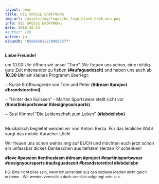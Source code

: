 ```yaml
---
layout: news
title: DIE GROSSE ERÖFFNUNG
img-url: /assets/img/logos/bs_logo_black_hoch_neu.png
info: DIE GROSSE ERÖFFNUNG
date: 2018-10-13
#author: Tom
active: ja
albumID: "6566646122100832577"
---
```

<b>Liebe Freunde!</b>

um 10.00 Uhr öffnen wir unser "Tore". Wir freuen uns schon, eine richtig gute
Zeit mitenander zu haben <b>(&#35;aufaguadezeit)</b> und haben uns auch ab <b>10.30 Uhr</b> ein kleines
Programm überlegt:

&minus; Kurze Eröffnungrede von Tom und Peter <b>(&#35;dream &#35;project &#35;brandstoretirol)</b>

&minus; "Hinter den Kulissen" - Martini Sportswear stellt sicht vor <b>(&#35;martinisportswear &#35;designyoursports)</b>

&minus; Susi Kimmel "Die Leidenschaft zum Leben" <b>(&#35;lebdeilebn)</b>

<br>
Musikalisch begleitet werden wir von Antoni Berza. Für das leibliche Wohl sorgt das mobile Auracher Löchl.

Wir freuen uns schon wahnsinng auf EUCH und möchten euch jetzt schon ein unfassbar dickes Dankeschön aus tiefstem Herzen &#9825; schenken!

 <b>&#35;love &#35;passion &#35;enthusiasm &#35;dream &#35;project &#35;martinisportswear &#35;designyoursports &#35;aufaguadezeit &#35;brandstoretirol &#35;lebdeilebn</b>


<p style="font-size: 12px"> PS. Bitte nicht böse sein, wenn ich jemanden aus den sozialen Medien nicht gleich erkenne - Wir werden vermutlich doch ziemlich aufgeregt sein &#9786;&#9786;</p>